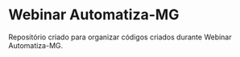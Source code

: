 # Webinar Automatiza-MG

Repositório criado para organizar códigos criados durante Webinar Automatiza-MG.

